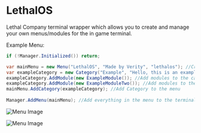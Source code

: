# LethalOS

Lethal Company terminal wrapper which allows you to create and manage your own menus/modules for the in game terminal.

Example Menu:

```cs
if (!Manager.Initialized()) return;

var mainMenu = new Menu("LethalOS", "Made by Verity", "lethalos"); //Create menus
var exampleCategory = new Category("Example", "Hello, this is an example category.", "example"); //Create Categories
exampleCategory.AddModule(new ExampleModule()); //Add modules to the category
exampleCategory.AddModule(new ExampleModuleTwo()); //Add modules to the category
mainMenu.AddCategory(exampleCategory); //Add Category to the menu
      
Manager.AddMenu(mainMenu); //Add everything in the menu to the terminal
```

![Menu Image](https://r2.e-z.host/73b83a6e-5101-4059-9426-8abb720d5508/wjoat9oa.png)

![Menu Image](https://r2.e-z.host/73b83a6e-5101-4059-9426-8abb720d5508/ov4417d0.png)

